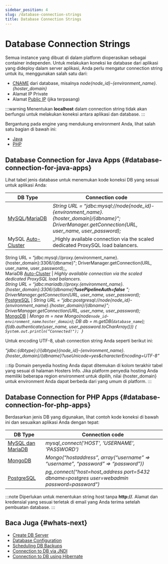 ```yaml
---
sidebar_position: 4
slug: /database-connection-strings
title: Database Connection Strings
---
```

# Database Connection Strings

Semua instance yang dibuat di dalam platform dioperasikan sebagai container independen. Untuk melakukan koneksi ke database dari aplikasi yang dideploy dalam server aplikasi, Anda perlu mengatur connection string untuk itu, menggunakan salah satu dari:

  * [CNAME](<https://docs.dewacloud.com/docs/database-hosting/#database-admin-panel-url>) dari database, misalnya _node{node_id}-{environment_name}.{hoster_domain}_
  * Alamat IP Private
  * Alamat [Public IP](<https://docs.dewacloud.com/docs/public-ip/>) (jika terpasang)

:::warning
Menentukan **localhost** dalam connection string tidak akan berfungsi untuk melakukan koneksi antara aplikasi dan database.
:::

Bergantung pada engine yang mendukung environment Anda, lihat salah satu bagian di bawah ini:

  * [Java](<https://docs.dewacloud.com/docs/#database-connection-for-java-apps>)
  * [PHP](<https://docs.dewacloud.com/docs/#database-connection-for-php-apps>)

## Database Connection for Java Apps {#database-connection-for-java-apps}

Lihat tabel jenis database untuk menemukan kode koneksi DB yang sesuai untuk aplikasi Anda:

DB Type | Connection code  
---|---  
[MySQL](<https://docs.dewacloud.com/docs/connection-to-mysql>)/[MariaDB](<https://docs.dewacloud.com/docs/connection-to-mariadb>) | _String URL = “jdbc:mysql://node{node_id}-{environment_name}.{hoster_domain}/{dbname}"; DriverManager.getConnection(URL, user_name, user_password);_  
MySQL [Auto-Cluster](<https://docs.dewacloud.com/docs/auto-clustering>) | _Highly available connection via the scaled dedicated ProxySQL load balancers.  
String URL = “jdbc:mysql://proxy.{environment_name}.{hoster_domain}:3306/{dbname}"; DriverManager.getConnection(URL, user_name, user_password);_  
MariaDB [Auto-Cluster](<https://docs.dewacloud.com/docs/auto-clustering>) | _Highly available connection via the scaled dedicated ProxySQL load balancers.  
String URL = “jdbc:mariadb://proxy.{environment_name}.{hoster_domain}:3306/{dbname}**?usePipelineAuth=false** "; DriverManager.getConnection(URL, user_name, user_password);_  
[PostgreSQL](<https://docs.dewacloud.com/docs/connection-to-postgresql>) | _String URL = “jdbc:postgresql://node{node_id}-{environment_name}.{hoster_domain}/{dbname}"; DriverManager.getConnection(URL, user_name, user_password);_  
[MongoDB](<https://docs.dewacloud.com/docs/connection-to-mongodb>) | _Mongo m = new Mongo(node`node_id`-`environment_name`.`hoster_domain`); DB db = m.getDB(`database_name`); if(db.authenticate(user_name, user_password.toCharArray())) `{ System.out.println(“Connected!"); }`_

Untuk encoding UTF-8, ubah connection string Anda seperti berikut ini:

_“jdbc:{dbtype}://{dbtype}{node_id}-{environment_name}.{hoster_domain}/{dbname}?useUnicode=yes&characterEncoding=UTF-8”_

:::tip
Domain penyedia hosting Anda dapat ditemukan di kolom terakhir tabel yang sesuai di halaman Hosters Info. Jika platform penyedia hosting Anda memiliki beberapa region environment untuk dipilih, nilai {hoster_domain} untuk environment Anda dapat berbeda dari yang umum di platform.
:::

## Database Connection for PHP Apps {#database-connection-for-php-apps}

Berdasarkan jenis DB yang digunakan, lihat contoh kode koneksi di bawah ini dan sesuaikan aplikasi Anda dengan tepat:

DB Type | Connection code  
---|---  
[MySQL dan MariaDB](<https://docs.dewacloud.com/docs/connection-to-mysql-php>) | _mysql_connect('HOST', 'USERNAME', 'PASSWORD')_  
[MongoDB](<https://docs.dewacloud.com/docs/connection-to-mongodb-for-php>) | _Mongo(“hostaddress”, array(“username” => “username”, “password” => “password”))_  
[PostgreSQL](<https://docs.dewacloud.com/docs/connection-to-postgresql-for-php>) | _pg_connect(“host=host_address port=5432 dbname=postgres user=webadmin password=password”)_  

:::note
Diperlukan untuk menentukan string host tanpa **http://**. Alamat dan kredensial yang sesuai terletak di email yang Anda terima setelah pembuatan database.
:::

## Baca Juga {#whats-next}

  * [Create DB Server](<https://docs.dewacloud.com/docs/database-hosting/>)
  * [Database Configuration](<https://docs.dewacloud.com/docs/database-configuration-files/>)
  * [Scheduling DB Backups](<https://docs.dewacloud.com/docs/scheduling-backups/>)
  * [Connection to DB via JNDI](<https://docs.dewacloud.com/docs/connection-to-db-via-jndi/>)
  * [Connection to DB using Hibernate](<https://docs.dewacloud.com/docs/connect-db-hibernate/>)